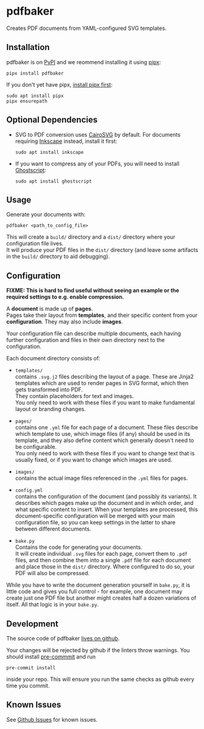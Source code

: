 # pdfbaker

Creates PDF documents from YAML-configured SVG templates.

## Installation

pdfbaker is on [PyPI](https://pypi.org/project/pdfbaker/) and we reommend installing it
using [pipx](https://github.com/pypa/pipx):

```
pipx install pdfbaker
```

If you don't yet have pipx,
[install pipx first](https://pipx.pypa.io/latest/installation/):

```
sudo apt install pipx
pipx ensurepath
```

## Optional Dependencies

- SVG to PDF conversion uses [CairoSVG](https://cairosvg.org/) by default. For documents
  requiring [Inkscape](https://inkscape.org/) instead, install it first:

  ```
  sudo apt install inkscape
  ```

- If you want to compress any of your PDFs, you will need to install
  [Ghostscript](https://www.ghostscript.com/):

  ```
  sudo apt install ghostscript
  ```

## Usage

Generate your documents with:

```
pdfbaker <path_to_config_file>
```

This will create a `build/` directory and a `dist/` directory where your configuration
file lives.<br> It will produce your PDF files in the `dist/` directory (and leave some
artifacts in the `build/` directory to aid debugging).

## Configuration

**FIXME: This is hard to find useful without seeing an example or the required settings
to e.g. enable compression.**

A **document** is made up of **pages**.<br> Pages take their layout from **templates**,
and their specific content from your **configuration**. They may also include
**images**.

Your configuration file can describe multiple documents, each having further
configuration and files in their own directory next to the configuration.

Each document directory consists of:

- `templates/`<br> contains `.svg.j2` files describing the layout of a page. These are
  Jinja2 templates which are used to render pages in SVG format, which then gets
  transformed into PDF.<br> They contain placeholders for text and images.<br> You only
  need to work with these files if you want to make fundamental layout or branding
  changes.

- `pages/`<br> contains one `.yml` file for each page of a document. These files
  describe which template to use, which image files (if any) should be used in its
  template, and they also define content which generally doesn't need to be
  configurable.<br> You only need to work with these files if you want to change text
  that is usually fixed, or if you want to change which images are used.

- `images/`<br> contains the actual image files referenced in the `.yml` files for
  pages.

- `config.yml`<br> contains the configuration of the document (and possibly its
  variants). It describes which pages make up the document and in which order, and what
  specific content to insert. When your templates are processed, this document-specific
  configuration will be merged with your main configuration file, so you can keep
  settings in the latter to share between different documents.

- `bake.py`<br> Contains the code for generating your documents.<br> It will create
  individual `.svg` files for each page, convert them to `.pdf` files, and then combine
  them into a single `.pdf` file for each document and place those in the `dist/`
  directory. Where configured to do so, your PDF will also be compressed.

While you have to write the document generation yourself in `bake.py`, it is little code
and gives you full control - for example, one document may create just one PDF file but
another might creates half a dozen variations of itself. All that logic is in your
`bake.py`.

## Development

The source code of pdfbaker [lives on github](https://github.com/pythonnz/pdfbaker).

Your changes will be rejected by github if the linters throw warnings. You should
install [pre-commmit](https://pre-commit.com) and run

```
pre-commit install
```

inside your repo. This will ensure you run the same checks as github every time you
commit.

## Known Issues

See [Github Issues](https://github.com/pythonnz/pdfbaker/issues) for known issues.
